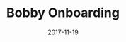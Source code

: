 ---
layout: post
title: 'Bobby Onboarding'
video-link: "https://ant.umn.edu/embedded/iismzxxcub"
date: 2017-11-19
application: bobby
flow-type: onboarding
tags: [ios, touch, mobile, finance]
---